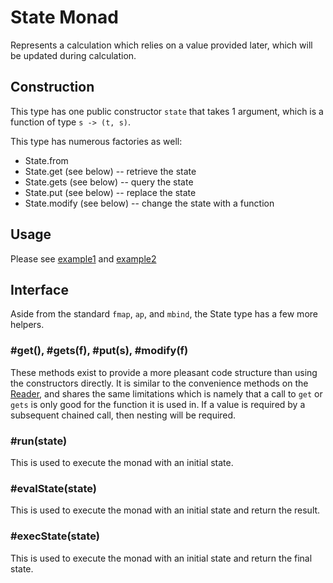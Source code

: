 # State Monad
Represents a calculation which relies on a value provided later, which will be updated
during calculation.

## Construction
This type has one public constructor ```state``` that takes 1 argument, which is
a function of type ```s -> (t, s)```.

This type has numerous factories as well:

* State.from
* State.get (see below) -- retrieve the state
* State.gets (see below) -- query the state
* State.put (see below) -- replace the state
* State.modify (see below) -- change the state with a function

## Usage
Please see [example1](../examples/state.example1.js) and [example2](../examples/state.example2.js)

## Interface
Aside from the standard ```fmap```, ```ap```, and ```mbind```, the State type has a few more helpers.

### #get(), #gets(f), #put(s), #modify(f)
These methods exist to provide a more pleasant code structure than using the constructors directly.
It is similar to the convenience methods on the [Reader](reader.md), and shares the same limitations
which is namely that a call to ```get``` or ```gets``` is only good for the function it is used in.
If a value is required by a subsequent chained call, then nesting will be required.

### #run(state)
This is used to execute the monad with an initial state.

### #evalState(state)
This is used to execute the monad with an initial state and return the result.

### #execState(state)
This is used to execute the monad with an initial state and return the final state.